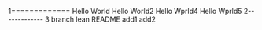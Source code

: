 1=============
Hello World
Hello World2
Hello Wprld4
Hello Wprld5
2-------------
3
branch lean README
add1
add2